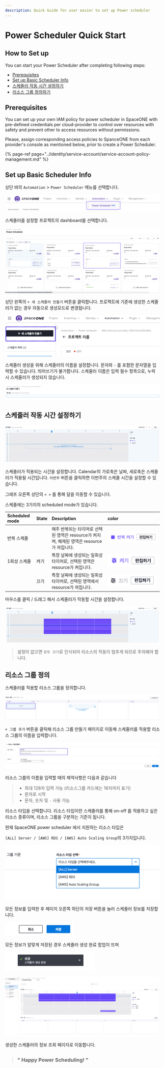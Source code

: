```yaml
---
description: Quick Guide for user easier to set up Power scheduler
---
```


# Power Scheduler Quick Start

## How to Set up

You can start your Power Scheduler after completing following steps: 

* [Prerequisites](power-scheduler-quick-start.md#prerequisites)
* [Set up Basic Scheduler Info](power-scheduler-quick-start.md#set-up-basic-scheduler-info)
* [스케줄러 작동 시간 설정하기](power-scheduler-quick-start.md#undefined-1)
* [리소스 그룹 정의하기](power-scheduler-quick-start.md#undefined-2)

## Prerequisites

You can set up your own IAM policy for power scheduler in SpaceONE with pre-defined credentials per cloud-provider to control over resources with safety and prevent other to access resources without permissions.

Please, assign corresponding access policies to SpanceONE from each provider's console as mentioned below, prior to create a Power Scheduler.

{% page-ref page="../identity/service-account/service-account-policy-management.md" %}

## Set up Basic Scheduler Info

상단 바의 `Automation` &gt; `Power Scheduler` 메뉴를 선택합니다. 

![power scheduler &#xB9E4;&#xB274; &#xC120;&#xD0DD;](../.gitbook/assets/image%20%283%29.png)



스케줄러를 설정할 프로젝트의 dashboard를 선택합니다. 

![&#xD504;&#xB85C;&#xC81D;&#xD2B8; Dashboard &#xC120;&#xD0DD;](../.gitbook/assets/image%20%2871%29.png)





상단 왼쪽의 `+ 새 스케줄러 만들기` 버튼을 클릭합니다. 프로젝트에 기존에 생성한 스케줄러가 없는 경우 자동으로 생성모드로 변경됩니다. 

![&#xC0C8; &#xC2A4;&#xCF00;&#xC904;&#xB7EC; &#xB9CC;&#xB4E4;&#xAE30;](../.gitbook/assets/image%20%2822%29.png)





스케줄러 생성을 위해 스케줄러의 이름을 설정합니다. 문자와 `-` 를 포함한 문자열을 입력할 수 있습니다. 띄어쓰기가 불가합니다. 스케줄러 이름은 입력 필수 항목으로, 누락 시 스케줄러가 생성되지 않습니다.  

![](../.gitbook/assets/image%20%2842%29.png)

### 



## 스케줄러 작동 시간 설정하기

![&#xC2A4;&#xCF00;&#xC904;&#xB7EC; &#xC801;&#xC6A9; &#xC2DC;&#xAC04; &#xC124;&#xC815;](../.gitbook/assets/image%20%2841%29.png)

스케줄러가 적용되는 시간을 설정합니다. Calendar의 가로축은 날짜, 세로축은 스케줄러가 적용될 시간입니다. `이번주` 버튼을 클릭하면 이번주의 스케줄 시간을 설정할 수 있습니다.  

그래프 오른쪽 상단의 `< >` 를 통해 달을 이동할 수 있습니다. 



스케줄에는 3가지의 scheduled mode가 있습니다.

| Scheduled mode | State | Description | color |
| :--- | :--- | :--- | :--- |
| 반복 스케줄 |  | 매주 반복되는 타이머로 선택된 영역은 resource가 켜지며, 해제된 영역은 resource가 꺼집니다.  | ![](../.gitbook/assets/image%20%288%29.png) |
| 1회성 스케줄 | 켜기 | 특정 날짜에 생성되는 일회성 타이머로, 선택된 영역은 resource가 켜집니다. | ![](../.gitbook/assets/image%20%2816%29.png) |
|  | 끄기 | 특정 날짜에 생성되는 일회성 타이머로, 선택된 영역에서 resource가 꺼집니다.  | ![](../.gitbook/assets/image%20%2855%29.png) |



마우스를 클릭 / 드래그 해서 스케줄러가 작동할 시간을 설정합니다.

![&#xC2A4;&#xCF00;&#xC904;&#xB7EC; calendar &#xB9C8;&#xC6B0;&#xC2A4; &#xD074;&#xB9AD; / &#xB4DC;&#xB798;&#xADF8;](../.gitbook/assets/image%20%2819%29.png)

> 설정이 없으면 `모두 끄기`로 인식되어 리소스의 작동이 멈추게 되므로 주의해야 합니다.

## 리소스 그룹 정의

스케줄러를 적용할 리소스 그룹을 정의합니다. 

![](../.gitbook/assets/image%20%2840%29.png)

`+ 그룹 추가` 버튼을 클릭해 리소스 그룹 만들기 페이지로 이동해 스케줄러를 적용할 리소스 그룹의 이름을 입력합니다.

![](../.gitbook/assets/image%20%2834%29.png)

리소스 그룹의 이름을 입력할 때의 제약사항은 다음과 같습니다

> * 최대 128자 입력 가능 \(리소스그룹 카드에는 16자까지 표기\)
> * 문자로 시작
> * 문자, 숫자 및 `-`  사용 가능



리소스 타입을 선택합니다. 리소스 타입이란 스케줄러를 통해 on-off 를 적용하고 싶은 리소스 종류이며, 리소스 그룹을 구분하는 기준이 됩니다. 

현재 SpaceONE power scheduler 에서 지원하는 리소스 타입은 

`[ALL] Server / [AWS] RDS / [AWS] Auto Scaling Group`의 3가지입니다. 

![](../.gitbook/assets/image%20%2846%29.png)



모든 정보를 입력한 후 페이지 오른쪽 하단의 저장 버튼을 눌러 스케줄러 정보를 저장합니다. 

![&#xC800;&#xC7A5; &#xBC84;&#xD2BC;](../.gitbook/assets/image%20%284%29.png)

모든 정보가 알맞게 저장된 경우 스케줄러 생성 완료 팝업이 뜨며 

![&#xC2A4;&#xCF00;&#xC904;&#xB7EC; &#xC0DD;&#xC131; &#xC644;&#xB8CC; &#xD31D;&#xC5C5;](../.gitbook/assets/image%20%2811%29.png)

![&#xC0DD;&#xC131;&#xD55C; &#xC2A4;&#xCF00;&#xC904;&#xB7EC; &#xC815;&#xBCF4; &#xD655;&#xC778;](../.gitbook/assets/image%20%2824%29.png)

생성한 스케줄러의 정보 조회 페이지로 이동합니다.

## 

> ### " Happy Power Scheduling! "



